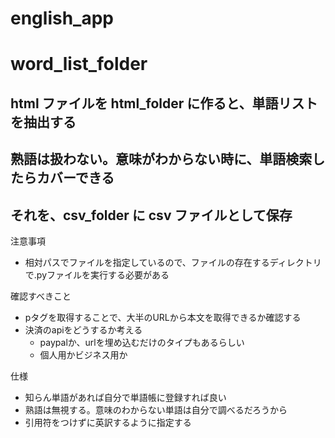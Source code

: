 # english_app

# word_list_folder

## html ファイルを html_folder に作ると、単語リストを抽出する
## 熟語は扱わない。意味がわからない時に、単語検索したらカバーできる
## それを、csv_folder に csv ファイルとして保存

注意事項
- 相対パスでファイルを指定しているので、ファイルの存在するディレクトリで.pyファイルを実行する必要がある

確認すべきこと
- pタグを取得することで、大半のURLから本文を取得できるか確認する
- 決済のapiをどうするか考える
    - paypalか、urlを埋め込むだけのタイプもあるらしい
    - 個人用かビジネス用か

仕様
- 知らん単語があれば自分で単語帳に登録すれば良い
- 熟語は無視する。意味のわからない単語は自分で調べるだろうから
- 引用符をつけずに英訳するように指定する